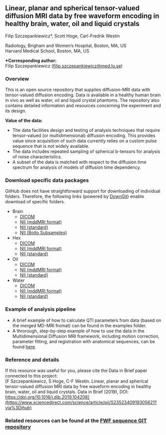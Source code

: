 ## Linear, planar and spherical tensor-valued diffusion MRI data by free waveform encoding in healthy brain, water, oil and liquid crystals
Filip Szczepankiewicz*, Scott Hoge, Carl-Fredrik Westin

Radiology, Brigham and Women’s Hospital, Boston, MA, US  
Harvard Medical School, Boston, MA, US  

**\*Corresponding author:**  
Filip Szczepankiewicz (filip.szczepankiewicz@med.lu.se)

### Overview
This is an open source repository that supplies diffusion-MRI data with tensor-valued diffusion encoding. Data is available in a healthy human brain in vivo as well as water, oil and liquid crystal phantoms. The repository also contains detailed information and resources concerning the experiment and its design.

**Value of the data:**  
* The data facilities design and testing of analysis techniques that require tensor-valued (or multidimensional) diffusion encoding. This provides value since acquisition of such data currently relies on a custom pulse sequence that is not widely available.
* The data includes repeated sampling of spherical b-tensors for analysis of noise characteristics.
* A subset of the data is matched with respect to the diffusion time spectrum for analysis of models of diffusion time dependency.

### Download specific data packages
GitHub does not have straightforward support for downloading of individual folders. Therefore, the following links (powered by [DownGit](https://github.com/MinhasKamal/DownGit)) enable download of specific folders.
* Brain
    * [DICOM](https://minhaskamal.github.io/DownGit/#/home?url=https://github.com/filip-szczepankiewicz/Szczepankiewicz_DIB_2019/tree/master/DATA/brain/DICOM_zip&fileName=FSzDIB19_Brain_DICOM)
    * [NII (mddMRI format)](https://minhaskamal.github.io/DownGit/#/home?url=https://github.com/filip-szczepankiewicz/Szczepankiewicz_DIB_2019/tree/master/DATA/brain/MD-dMRI&fileName=FSzDIB19_Brain_mddMRI)
    * [NII (standard)](https://minhaskamal.github.io/DownGit/#/home?url=https://github.com/filip-szczepankiewicz/Szczepankiewicz_DIB_2019/tree/master/DATA/brain/NII&fileName=FSzDIB19_Brain_NII)
    * [NII (Boito Subsamples)](https://minhaskamal.github.io/DownGit/#/home?url=https://github.com/filip-szczepankiewicz/Szczepankiewicz_DIB_2019/tree/master/DATA/brain/NII_Boito_SubSamples&fileName=FSzDIB19_Brain_NII_BoitoSubSamp)
* Hex
    * [DICOM](https://minhaskamal.github.io/DownGit/#/home?url=https://github.com/filip-szczepankiewicz/Szczepankiewicz_DIB_2019/tree/master/DATA/hex/DICOM_zip&fileName=FSzDIB19_Hex_DICOM)
    * [NII (mddMRI format)](https://minhaskamal.github.io/DownGit/#/home?url=https://github.com/filip-szczepankiewicz/Szczepankiewicz_DIB_2019/tree/master/DATA/hex/MD-dMRI&fileName=FSzDIB19_Hex_mddMRI)
    * [NII (standard)](https://minhaskamal.github.io/DownGit/#/home?url=https://github.com/filip-szczepankiewicz/Szczepankiewicz_DIB_2019/tree/master/DATA/hex/NII&fileName=FSzDIB19_Hex_NII)
* Oil
    * [DICOM](https://minhaskamal.github.io/DownGit/#/home?url=https://github.com/filip-szczepankiewicz/Szczepankiewicz_DIB_2019/tree/master/DATA/oil/DICOM_zip&fileName=FSzDIB19_Oil_DICOM)
    * [NII (mddMRI format)](https://minhaskamal.github.io/DownGit/#/home?url=https://github.com/filip-szczepankiewicz/Szczepankiewicz_DIB_2019/tree/master/DATA/oil/MD-dMRI&fileName=FSzDIB19_Oil_mddMRI)
    * [NII (standard)](https://minhaskamal.github.io/DownGit/#/home?url=https://github.com/filip-szczepankiewicz/Szczepankiewicz_DIB_2019/tree/master/DATA/oil/NII&fileName=FSzDIB19_Oil_NII)
* Water
    * [DICOM](https://minhaskamal.github.io/DownGit/#/home?url=https://github.com/filip-szczepankiewicz/Szczepankiewicz_DIB_2019/tree/master/DATA/water/DICOM_zip&fileName=FSzDIB19_Water_DICOM)
    * [NII (mddMRI format)](https://minhaskamal.github.io/DownGit/#/home?url=https://github.com/filip-szczepankiewicz/Szczepankiewicz_DIB_2019/tree/master/DATA/water/MD-dMRI&fileName=FSzDIB19_Water_mddMRI)
    * [NII (standard)](https://minhaskamal.github.io/DownGit/#/home?url=https://github.com/filip-szczepankiewicz/Szczepankiewicz_DIB_2019/tree/master/DATA/water/NII&fileName=FSzDIB19_Water_NII)

### Example of analysis pipeline
* A brief example of how to calculate QTI parameters from data (based on the merged MD-MRI fromat) can be found in the examples folder.  
* A throrough, step-by-step example of how to use the data in the Multidimensional Diffusion MRI framework, including motion correction, parameter fitting, and registration with anatomical sequences, can be found [here](https://github.com/filip-szczepankiewicz/md-dmri/tree/master/examples/pipeline).

### Reference and details
If this resource was useful for you, please cite the Data in Brief paper connected to this project:  
[F Szczepankiewicz, S Hoge, C-F Westin. Linear, planar and spherical tensor-valued diffusion MRI data by free waveform encoding in healthy brain, water, oil and liquid crystals. Data in Brief (2019), DOI: https://doi.org/10.1016/j.dib.2019.104208](https://www.sciencedirect.com/science/article/pii/S2352340919305621?via%3Dihub)  

### Related resources can be found at the [FWF sequence GIT repository](https://github.com/filip-szczepankiewicz/fwf_seq_resources)

